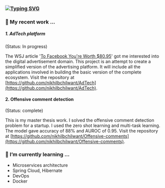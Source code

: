 ### [![Typing SVG](https://readme-typing-svg.herokuapp.com?color=000000&multiline=true&lines=Hi+there+%F0%9F%91%8B)](https://git.io/typing-svg)

### 🔭 My recent work ...

##### 1. AdTech platform
(Status: In progress)

The WSJ article '[To Facebook You're Worth $80.95](https://www.wsj.com/articles/BL-CIOB-298)' got me interested into the digital advertisement domain. This project is an attempt to create a simplified version of the advertising platform. It will include all the applications involved in building the basic version of the complete ecosystem. Visit the repository at [https://github.com/nikhilbchilwant/AdTech](https://github.com/nikhilbchilwant/AdTech).

#### 2. Offensive comment detection
(Status: complete)

This is my master thesis work. I solved the offensive comment detection problem for a startup. I used the zero shot learning and multi-task learning. The model gave accuracy of 88% and AUROC of 0.95. Visit the repository at [https://github.com/nikhilbchilwant/Offensive-comments](https://github.com/nikhilbchilwant/Offensive-comments).

### 🌱 I’m currently learning ...

- Microservices architecture
- Spring Cloud, Hibernate
- DevOps
- Docker


<!--
**nikhilbchilwant/nikhilbchilwant** is a ✨ _special_ ✨ repository because its `README.md` (this file) appears on your GitHub profile.

Here are some ideas to get you started:

- 🔭 I’m currently working on ...
- 🌱 I’m currently learning ...
- 👯 I’m looking to collaborate on ...
- 🤔 I’m looking for help with ...
- 💬 Ask me about ...
- 📫 How to reach me: ...
- 😄 Pronouns: ...
- ⚡ Fun fact: ...
-->
